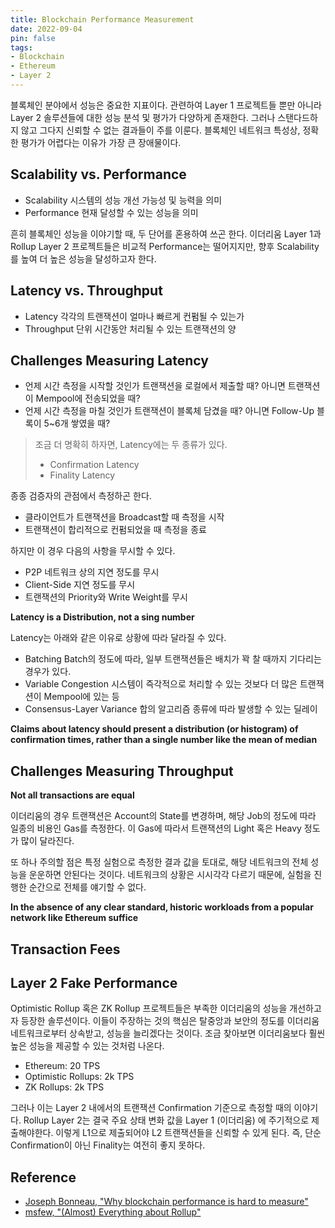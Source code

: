 ```yaml
---
title: Blockchain Performance Measurement
date: 2022-09-04
pin: false
tags:
- Blockchain
- Ethereum
- Layer 2
---
```


블록체인 분야에서 성능은 중요한 지표이다. 관련하여 Layer 1 프로젝트들 뿐만 아니라 Layer 2 솔루션들에 대한 성능 분석 및 평가가 다양하게 존재한다. 그러나 스탠다드하지 않고 그다지 신뢰할 수 없는 결과들이 주를 이룬다. 블록체인 네트워크 특성상, 정확한 평가가 어렵다는 이유가 가장 큰 장애물이다.

## Scalability vs. Performance

- Scalability
  시스템의 성능 개선 가능성 및 능력을 의미
- Performance
  현재 달성할 수 있는 성능을 의미

흔히 블록체인 성능을 이야기할 때, 두 단어를 혼용하여 쓰곤 한다. 이더리움 Layer 1과 Rollup Layer 2 프로젝트들은 비교적 Performance는 떨어지지만, 향후 Scalability를 높여 더 높은 성능을 달성하고자 한다.

## Latency vs. Throughput

- Latency
  각각의 트랜잭션이 얼마나 빠르게 컨펌될 수 있는가
- Throughput
  단위 시간동안 처리될 수 있는 트랜잭션의 양

## Challenges Measuring Latency

- 언제 시간 측정을 시작할 것인가
  트랜잭션을 로컬에서 제출할 때? 아니면 트랜잭션이 Mempool에 전송되었을 때?
- 언제 시간 측정을 마칠 것인가
  트랜잭션이 블록체 담겼을 때? 아니면 Follow-Up 블록이 5~6개 쌓였을 때?

> 조금 더 명확히 하자면, Latency에는 두 종류가 있다.
> - Confirmation Latency
> - Finality Latency

종종 검증자의 관점에서 측정하곤 한다.
- 클라이언트가 트랜잭션을 Broadcast할 때 측정을 시작
- 트랜잭션이 합리적으로 컨펌되었을 때 측정을 종료

하지만 이 경우 다음의 사항을 무시할 수 있다.
- P2P 네트워크 상의 지연 정도를 무시
- Client-Side 지연 정도를 무시
- 트랜잭션의 Priority와 Write Weight를 무시

**Latency is a Distribution, not a sing number**

Latency는 아래와 같은 이유로 상황에 따라 달라질 수 있다.
- Batching
  Batch의 정도에 따라, 일부 트랜잭션들은 배치가 꽉 찰 때까지 기다리는 경우가 있다.
- Variable Congestion
  시스템이 즉각적으로 처리할 수 있는 것보다 더 많은 트랜잭션이 Mempool에 있는 등
- Consensus-Layer Variance
  합의 알고리즘 종류에 따라 발생할 수 있는 딜레이

**Claims about latency should present a distribution (or histogram) of confirmation times, rather than a single number like the mean of median**

## Challenges Measuring Throughput

**Not all transactions are equal**

이더리움의 경우 트랜잭션은 Account의 State를 변경하며, 해당 Job의 정도에 따라 일종의 비용인 Gas를 측정한다. 이 Gas에 따라서 트랜잭션의 Light 혹은 Heavy 정도가 많이 달라진다.

또 하나 주의할 점은 특정 실험으로 측정한 결과 값을 토대로, 해당 네트워크의 전체 성능을 운운하면 안된다는 것이다. 네트워크의 상황은 시시각각 다르기 때문에, 실험을 진행한 순간으로 전체를 얘기할 수 없다.

**In the absence of any clear standard, historic workloads from a popular network like Ethereum suffice**

## Transaction Fees

## Layer 2 Fake Performance

Optimistic Rollup 혹은 ZK Rollup 프로젝트들은 부족한 이더리움의 성능을 개선하고자 등장한 솔루션이다. 이들이 주장하는 것의 핵심은 탈중앙과 보안의 정도를 이더리움 네트워크로부터 상속받고, 성능을 늘리겠다는 것이다. 조금 찾아보면 이더리움보다 훨씬 높은 성능을 제공할 수 있는 것처럼 나온다.

- Ethereum: 20 TPS
- Optimistic Rollups: 2k TPS
- ZK Rollups: 2k TPS

그러나 이는 Layer 2 내에서의 트랜잭션 Confirmation 기준으로 측정할 때의 이야기다. Rollup Layer 2는 결국 주요 상태 변화 값을 Layer 1 (이더리움) 에 주기적으로 제출해야한다. 이렇게 L1으로 제출되어야 L2 트랜잭션들을 신뢰할 수 있게 된다. 즉, 단순 Confirmation이 아닌 Finality는 여전히 좋지 못하다.

## Reference
- [Joseph Bonneau, "Why blockchain performance is hard to measure"](https://a16zcrypto.com/why-blockchain-performance-is-hard-to-measure/)
- [msfew, "(Almost) Everything about Rollup"](https://www.foresightventures.com/wap/focusdetail-31.html)
